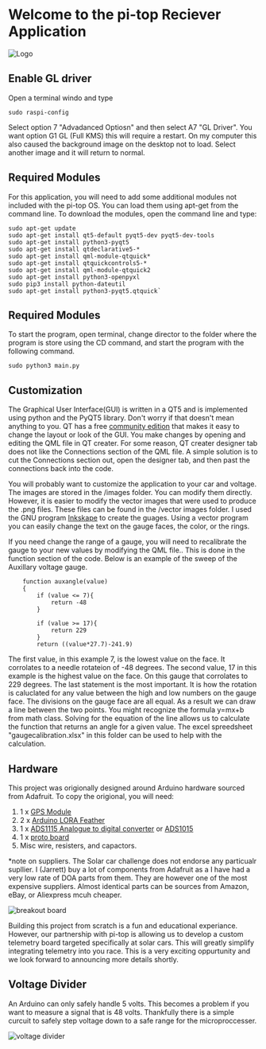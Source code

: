 # Welcome to the pi-top Reciever Application

![Logo](https://github.com/SolarCarChallenge/pi-top/blob/master/pi-top%20program/Solar%20Car%20Challenge%202_28_2018%204_22_34%20PM.png?raw=true)

## Enable GL driver

Open a terminal windo and type

```sudo raspi-config```

Select option 7 "Advadanced Optiosn" and then select A7 "GL Driver".  You want option G1 GL (Full KMS) this will require a restart.  On my computer this also caused the background image on the desktop not to load.  Select another image and it will return to normal.


## Required Modules

For this application, you will need to add some additional modules not included with the pi-top OS.  You can load them using apt-get from the command line.  To download the modules, open the command line and type:

```
sudo apt-get update
sudo apt-get install qt5-default pyqt5-dev pyqt5-dev-tools
sudo apt-get install python3-pyqt5
sudo apt-get install qtdeclarative5-*
sudo apt-get install qml-module-qtquick*
sudo apt-get install qtquickcontrols5-*
sudo apt-get install qml-module-qtquick2
sudo apt-get install python3-openpyxl
sudo pip3 install python-dateutil
sudo apt-get install python3-pyqt5.qtquick`
```

## Required Modules

To start the program, open terminal, change director to the folder where the program is store using the CD command, and start the program with the following command.

```
sudo python3 main.py
```

## Customization

The Graphical User Interface(GUI) is written in a QT5 and is implemented using python and the PyQT5 library.  Don't worry if that doesn't mean anything to you.  QT has a free [community edition](https://www.qt.io/download) that makes it easy to change the layout or look of the GUI. You make changes by opening and editing the QML file in QT creater.  For some reason, QT creater designer tab does not like the Connections section of the QML file.  A simple solution is to cut the Connections section out, open the designer tab, and then past the connections back into the code.  

You will probably want to customize the application to your car and voltage.  The images are stored in the /images folder.  You can modify them directly.  However, it is easier to modify the vector images that were used to produce the .png files.  These files can be found in the /vector images folder.  I used the GNU program [Inkskape](https://inkscape.org/en/) to create the guages.  Using a vector program you can easily change the text on the gauge faces, the color, or the rings.

If you need change the range of a gauge, you will need to recalibrate the gauge to your new values by modifying the QML file..  This is done in the function section of the code.  Below is an example of the sweep of the Auxillary voltage gauge.

```
    function auxangle(value)
    {
        if (value <= 7){
            return -48
        }

        if (value >= 17){
            return 229
        }
        return ((value*27.7)-241.9)
```

The first value, in this example 7, is the lowest value on the face.  It corrolates to a needle rotateion of -48 degrees.  The second value, 17 in this example is the highest value on the face.  On this gauge that corrolates to 229 degrees.  The last statement is the most important.  It is how the rotation is caluclated for any value between the high and low numbers on the gauge face.  The divisions on the gauge face are all equal.  As a result we can draw a line between the two points.  You might recognize the formula y=mx+b from math class.  Solving for the equation of the line allows us to calculate the function that returns an angle for a given value.  The excel spreedsheet "gaugecalibration.xlsx" in this folder can be used to help with the calculation.

## Hardware

This project was origionally designed around Arduino hardware sourced from Adafruit.  To copy the origional, you will need:
1. 1 x [GPS Module](https://www.adafruit.com/product/3133)
2. 2 x [Arduino LORA Feather](https://www.adafruit.com/product/3078)
3. 1 x [ADS1115 Analogue to digital converter](https://www.adafruit.com/product/1085) or [ADS1015](https://www.adafruit.com/product/1083)
4. 1 x [proto board](https://www.amazon.com/gp/product/B00LLO4Q7W/ref=oh_aui_detailpage_o00_s00?ie=UTF8&psc=1)
5. Misc wire, resisters, and capactors.

*note on suppliers.  The Solar car challenge does not endorse any particualr supllier.  I (Jarrett) buy a lot of components from Adafruit as a I have had a very low rate of DOA parts from them.  They are however one of the most expensive suppliers.  Almost identical parts can be sources from Amazon, eBay, or Aliexpress mcuh cheaper.

![breakout board](https://github.com/SolarCarChallenge/pi-top/blob/master/pi-top%20program/images/Layout2withbreadboard.png?raw=true)

Building this project from scratch is a fun and educational experiance.  However, our partnership with pi-top is allowing us to develop a custom telemetry board targeted specifically at solar cars.  This will greatly simplify integrating telemetry into you race.  This is a very exciting oppurtunity and we look forward to announcing more details shortly.

## Voltage Divider

An Arduino can only safely handle 5 volts.  This becomes a problem if you want to measure a signal that is 48 volts.  Thankfully there is a simple curcuit to safely step voltage down to a safe range for the microproccesser. 

![voltage divider](https://github.com/SolarCarChallenge/pi-top/blob/master/pi-top%20program/images/Voltagedivider.png?raw=true)
